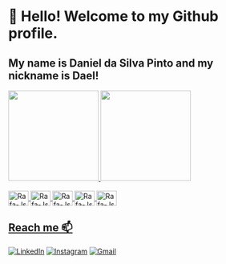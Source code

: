 # 👋 Hello! Welcome to my Github profile.
## My name is Daniel da Silva Pinto and my nickname is Dael!

<div>
<a href="https://github.com/Daelsp">
<img loading="lazy" height="180em" src="https://github-readme-stats.vercel.app/api/top-langs/?username=Daelsp&layout=compact&langs_count=7&theme=dark"/>
<img loading="lazy" height="180em" src="https://github-readme-stats.vercel.app/api?username=Daelsp&show_icons=true&theme=dark&include_all_commits=true&count_private=true"/>
</div>

<div style="display: inline_block"><br>
<img align="center" alt="Rafa-Js" height="30" width="40" src="https://cdn.jsdelivr.net/gh/devicons/devicon/icons/csharp/csharp-original.svg" />
<img align="center" alt="Rafa-Js" height="30" width="40"  src="https://cdn.jsdelivr.net/gh/devicons/devicon/icons/javascript/javascript-original.svg" />
<img align="center" alt="Rafa-Js" height="30" width="40" src="https://cdn.jsdelivr.net/gh/devicons/devicon/icons/python/python-original.svg" />
<img align="center" alt="Rafa-Js" height="30" width="40"  src="https://cdn.jsdelivr.net/gh/devicons/devicon/icons/unity/unity-original.svg" />
<img align="center" alt="Rafa-Js" height="30" width="40" src="https://cdn.jsdelivr.net/gh/devicons/devicon/icons/unrealengine/unrealengine-original.svg" />
           
## Reach me 📫
[![LinkedIn](https://img.shields.io/badge/LinkedIn-0077B5?style=for-the-badge&logo=linkedin&logoColor=white)]("https://www.linkedin.com/in/daniel-da-silva-pinto-31b344255/)
[![Instagram](https://img.shields.io/badge/Instagram-E4405F?style=for-the-badge&logo=instagram&logoColor=white)](https://www.instagram.com/daniel_s_p/) 
[![Gmail](https://img.shields.io/badge/-dsilvapinto949@gmail.com-D14836?style=for-the-badge&logo=gmail&logoColor=white&link=mailto:dsilvapinto949@gmail.com)](mailto:dsilvapinto949@gmail.com)

  
  

            
          
          
          
          
